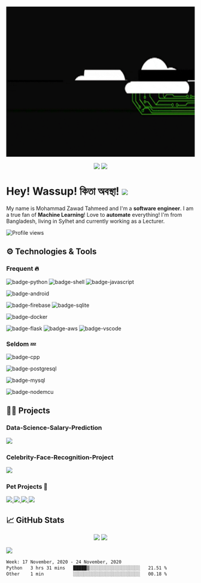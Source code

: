 <!-- I followed 
https://towardsdatascience.com/build-a-stunning-readme-for-your-github-profile-9b80434fe5d7 
and https://github.com/shuhanmirza
and https://github.com/appledora 

detailed link is below
-->


<p align="center">
  <img height="400" width="800" src="giphy.gif"/>
 </p>

 <p align="center">
  <!--<a href="https://dev.to/mztahmeed"><img height="30" src="https://github.com/shuhanmirza/shuhanmirza/raw/master/assets/dev.png"></a>-->
  <a href="https://www.linkedin.com/in/zawadtahmeed/"><img height="30" src="https://i.imgur.com/nbDVVx2.png"></a>
<a href="https://www.buymeacoffee.com/mztahmeed"><img height="30" src="https://i.imgur.com/xfv1dZ5.png"></a>
</p>

# Hey! Wassup! কিতা অবস্থা! <img src="https://i.imgur.com/GNz3qCl.gif" width="30px">

My name is Mohammad Zawad Tahmeed and I'm a **software engineer**. I am a true fan of **Machine Learning**! Love to **automate** everything! I'm from Bangladesh, living in Sylhet and currently working as a Lecturer.

![Profile views](https://gpvc.arturio.dev/mz-tahmeed)

## ⚙️ Technologies & Tools
<!-- yellow f6c819 , navy-blue 21223e white fffff -->

<!-- couchdb, django ,flask // freq use -> old use-->
### Frequent 🔥
![badge-python](https://img.shields.io/badge/code-python-f6c819?style=for-the-badge&logo=python&logoColor=white&labelColor=21223e)
![badge-shell](https://img.shields.io/badge/shell-bash-f6c819?style=for-the-badge&logo=gnu-bash&logoColor=white&labelColor=21223e)
![badge-javascript](https://img.shields.io/badge/code-javascript-f6c819?style=for-the-badge&logo=javascript&logoColor=white&labelColor=21223e)


![badge-android](https://img.shields.io/badge/framework-android-f6c819?style=for-the-badge&logo=android&logoColor=white&labelColor=21223e)


![badge-firebase](https://img.shields.io/badge/database-firebase-f6c819?style=for-the-badge&logo=firebase&logoColor=white&labelColor=21223e)
![badge-sqlite](https://img.shields.io/badge/database-sqlite-f6c819?style=for-the-badge&logo=sqlite&logoColor=white&labelColor=21223e)

![badge-docker](https://img.shields.io/badge/tools-docker-f6c819?style=for-the-badge&logo=docker&logoColor=white&labelColor=21223e)

![badge-flask](https://img.shields.io/badge/framework-flask-f6c819?style=for-the-badge&logo=flask&logoColor=white&labelColor=21223e)
![badge-aws](https://img.shields.io/badge/cloud-aws-f6c819?style=for-the-badge&logo=amazon&logoColor=white&labelColor=21223e)
![badge-vscode](https://img.shields.io/badge/editor-vscode-f6c819?style=for-the-badge&logo=visual-studio-code&logoColor=white&labelColor=21223e)


### Seldom 💤

![badge-cpp](https://img.shields.io/badge/language-c%2B%2B-f6c819?style=for-the-badge&logo=c%2B%2B&logoColor=white&labelColor=21223e)



![badge-postgresql](https://img.shields.io/badge/database-postgresql-f6c819?style=for-the-badge&logo=postgresql&logoColor=white&labelColor=21223e)

![badge-mysql](https://img.shields.io/badge/database-mysql-f6c819?style=for-the-badge&logo=mysql&logoColor=white&labelColor=21223e)
  


![badge-nodemcu](https://img.shields.io/badge/IOT-node_mcu-f6c819?style=for-the-badge&logo=arduino&logoColor=white&labelColor=21223e)


## 👨‍💻 Projects
### Data-Science-Salary-Prediction 

<a align="center" href="https://github.com/mz-tahmeed/Data-Science-Salary-Prediction">
  <img src="https://github-readme-stats.vercel.app/api/pin/?username=mz-tahmeed&repo=Data-Science-Salary-Prediction&bg_color=21223e&title_color=f6c819&text_color=fff&icon_color=fff" />
</a>
 
### Celebrity-Face-Recognition-Project

<a align="center" href="https://github.com/mz-tahmeed/Celebrity-Face-Recognition-Project">
  <img src="https://github-readme-stats.vercel.app/api/pin/?username=mz-tahmeed&repo=Celebrity-Face-Recognition-Project&bg_color=21223e&title_color=f6c819&text_color=fff&icon_color=fff" />
</a>

<!-- probaho -->

### Pet Projects 🐾

<a align="center" href="https://github.com/mz-tahmeed/Flappy-Bird-AI-">
  <img src="https://github-readme-stats.vercel.app/api/pin/?username=mz-tahmeed&repo=Flappy-Bird-AI-&bg_color=21223e&title_color=f6c819&text_color=fff&icon_color=fff" />
</a>

<a align="center" href="https://github.com/mz-tahmeed/Real-Estate-Price-Prediction-Project">
  <img src="https://github-readme-stats.vercel.app/api/pin/?username=mz-tahmeed&repo=Real-Estate-Price-Prediction-Project&bg_color=21223e&title_color=f6c819&text_color=fff&icon_color=fff" />
</a>

<a align="center" href="https://github.com/mz-tahmeed/Cotton-Disease-Prediction-Project-With-Deep-Learning">
  <img src="https://github-readme-stats.vercel.app/api/pin/?username=mz-tahmeed&repo=Cotton-Disease-Prediction-Project-With-Deep-Learning&bg_color=21223e&title_color=f6c819&text_color=fff&icon_color=fff" />
</a>

<a align="center" href="https://github.com/mz-tahmeed/Stock-Sentiment-Analysis-Using-News-Headline">
  <img src="https://github-readme-stats.vercel.app/api/pin/?username=mz-tahmeed&repo=Stock-Sentiment-Analysis-Using-News-Headline&bg_color=21223e&title_color=f6c819&text_color=fff&icon_color=fff" />
</a>

<!-- subsel.org -->

## &#x1f4c8; GitHub Stats

<p align="center" >
  <img  height="200" src="https://github-readme-stats.vercel.app/api/top-langs/?username=mz-tahmeed&hide=html,makefile&bg_color=21223e&title_color=f6c819&text_color=fff&count_private=true&langs_count=5" />

  <img height="200" src="https://github-readme-stats.vercel.app/api?username=mz-tahmeed&bg_color=21223e&title_color=f6c819&text_color=fff&show_icons=true&icon_color=fff&count_private=true" />
</p>

<!-- 
### wakatime stats
<img align="center" height="200" src="https://github-readme-stats.vercel.app/api/wakatime?username=mz-tahmeed&&bg_color=21223e&title_color=f6c819&text_color=fff&show_icons=true&icon_color=fff"/>
-->

<img align="center" height="200" src="https://github-profile-trophy.vercel.app/?username=mz-tahmeed&theme=gruvbox&row=2&margin-w=5&margin-h=5&count_private=true"/>

<!--START_SECTION:waka-->
```text
Week: 17 November, 2020 - 24 November, 2020
Python   3 hrs 31 mins   █████▒░░░░░░░░░░░░░░░░░░░   21.51 % 
Other    1 min           ░░░░░░░░░░░░░░░░░░░░░░░░░   00.18 % 
```
<!--END_SECTION:waka-->

<!-- Resources -->
<!-- Icons: https://simpleicons.org/ -->
<!-- GitHub Stats: https://github.com/anuraghazra/github-readme-stats -->
<!-- Emojis: https://emojipedia.org/emoji/ -->
<!-- HTML Emojis: https://www.fileformat.info/index.htm -->
<!-- Shields: https://shields.io/ -->
<!-- Trophies: https://github.com/ryo-ma/github-profile-trophy -->
<!-- Awesome GitHub Profile README: https://github.com/abhisheknaiidu/awesome-github-profile-readme -->

